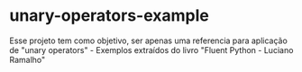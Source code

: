 # unary-operators-example
Esse projeto tem como objetivo, ser apenas uma referencia para aplicação de "unary operators" - Exemplos extraídos do livro "Fluent Python - Luciano Ramalho"
